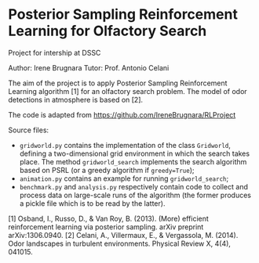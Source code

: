 # Posterior Sampling Reinforcement Learning for Olfactory Search

Project for intership at DSSC

Author: Irene Brugnara
Tutor: Prof. Antonio Celani

The aim of the project is to apply Posterior Sampling Reinforcement Learning algorithm [1] for an olfactory search problem.
The model of odor detections in atmosphere is based on [2].

The code is adapted from https://github.com/IreneBrugnara/RLProject

Source files:

- `gridworld.py` contains the implementation of the class `Gridworld`, defining a two-dimensional grid environment in which the search takes place. The method `gridworld_search` implements the search algorithm based on PSRL (or a greedy algorithm if `greedy=True`);
- `animation.py` contains an example for running `gridworld_search`;
- `benchmark.py` and `analysis.py` respectively contain code to collect and process data on large-scale runs of the algorithm (the former produces a pickle file which is to be read by the latter).

[1] Osband, I., Russo, D., & Van Roy, B. (2013). (More) efficient reinforcement learning via posterior sampling. arXiv preprint arXiv:1306.0940.
[2] Celani, A., Villermaux, E., & Vergassola, M. (2014). Odor landscapes in turbulent environments. Physical Review X, 4(4), 041015.

